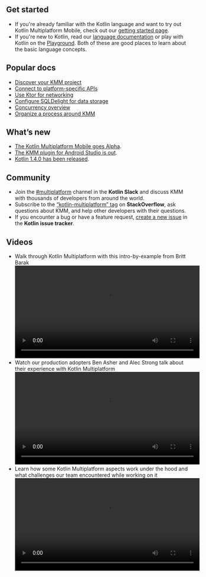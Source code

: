 [//]: # (title: KMM documentation)
[//]: # (auxiliary-id: Home)

## Get started

* If you're already familiar with the Kotlin language and want to try out Kotlin Multiplatform Mobile, check out our [getting started page](getting-started.md).
* If you're new to Kotlin, read our [language documentation](https://kotlinlang.org/docs/reference/) or play with Kotlin on the [Playground](https://play.kotlinlang.org/koans/overview). Both of these are good places to learn about the basic language concepts.

## Popular docs

* [Discover your KMM project](discover-kmm-project.md)
* [Connect to platform-specific APIs](connect-to-platform-specific-apis.md)
* [Use Ktor for networking](use-ktor-for-networking.md)
* [Configure SQLDelight for data storage](configure-sqldelight-for-data-storage.md)
* [Concurrency overview](concurrency-overview.md)
* [Organize a process around KMM](organize-process-around-kmm.md)

## What’s new

* [The Kotlin Multiplatform Mobile goes Alpha](https://blog.jetbrains.com/kotlin/2020/08/kotlin-multiplatform-mobile-goes-alpha/).
* [The KMM plugin for Android Studio is out](https://plugins.jetbrains.com/plugin/14936-kotlin-multiplatform-mobile).
* [Kotlin 1.4.0 has been released](https://blog.jetbrains.com/kotlin/2020/08/kotlin-1-4-released-with-a-focus-on-quality-and-performance/).

## Community

* Join the [#multiplatform](https://kotlinlang.slack.com/archives/C3PQML5NU) channel in the **Kotlin Slack** and discuss KMM with thousands of developers from around the world.
* Subscribe to the [“kotlin-multiplatform” tag](https://stackoverflow.com/questions/tagged/kotlin-multiplatform) on **StackOverflow**, ask questions about KMM, and help other developers with their questions.
* If you encounter a bug or have a feature request, [create a new issue](https://youtrack.jetbrains.com/newIssue?project=KT) in the **Kotlin issue tracker**.

## Videos

* Walk through Kotlin Multiplatform with this intro-by-example from Britt Barak
<video src="6iO1KrSb9K4"
       height="250"/>
* Watch our production adopters Ben Asher and Alec Strong talk about their experience with Kotlin Multiplatform
<video src="je8aqW48JiA"
       height="250"/>
* Learn how some Kotlin Multiplatform aspects work under the hood and what challenges our team encountered while working on it
<video src="oBv1QykLAXc"
       height="250"/>
